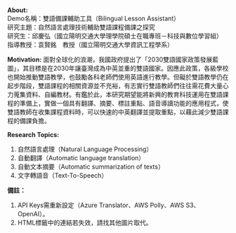 **About:**  
Demo名稱：雙語備課輔助工具（Bilingual Lesson Assistant）  
研究主題：自然語言處理技術輔助雙語課程備課之探究  
研究生：邱慶弘（國立陽明交通大學理學院碩士在職專班－科技與數位學習組）  
指導教授：袁賢銘　教授（國立陽明交通大學資訊工程學系）  


**Motivation:** 
面對全球化的浪潮，我國政府提出了「2030雙語國家政策發展藍圖」，其目標是在2030年讓臺灣成為中英並重的雙語國家。因應此政策，各級學校也開始推動雙語教學，也鼓勵各科老師們使用英語進行教學。但礙於雙語教學仍在起步階段，雙語課程的相關資源並不充裕，有志實行雙語教師們往往需花費大量心力蒐集資料、自編教材。有鑑於此，本研究期望能將新興的教育科技運用在雙語課程的準備上，實做一個具有翻譯、摘要、標註重點、語音導讀功能的應用程式，使雙語教師在收集課程資料時，可以快速的中英翻譯並提取重點，以藉此減少雙語課程的備課負擔。

**Research Topics:**  
1. 自然語言處理（Natural Language Processing）
2. 自動翻譯（Automatic language translation）
3. 自動文本摘要（Automatic summarization of texts）
4. 文字轉語音（Text-To-Speech）

**備註：**
1. API Keys需重新設定（Azure Translator、AWS Polly、AWS S3、OpenAI）。
2. HTML標籤中的<img>連結若失效，請找其他圖片取代。

